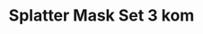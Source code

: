 ---
layout: product
title: "Splatter Mask Set 3 kom"
price: "2000" 
desc: "Šablon za bojenje"
img_path: "/assets/img/DWA026.webp"
brand: "AMMO"
available: false
special_offer: false
new: false
soon: false
cat: "070000"
subcat: "070100"
subsubcat: "070105"
sifra: "DWA026"
popular: false
spec: false
---
